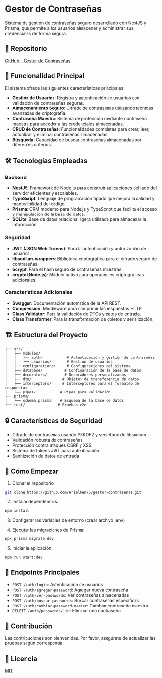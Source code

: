 # Gestor de Contraseñas

Sistema de gestión de contraseñas seguro desarrollado con NestJS y Prisma, que permite a los usuarios almacenar y administrar sus credenciales de forma segura.

## 🔗 Repositorio

[GitHub - Gestor de Contraseñas](https://github.com/Arielben75/gestor-contrasenas.git)

## 🚀 Funcionalidad Principal

El sistema ofrece las siguientes características principales:

- **Gestión de Usuarios**: Registro y autenticación de usuarios con validación de contraseñas seguras.
- **Almacenamiento Seguro**: Cifrado de contraseñas utilizando técnicas avanzadas de criptografía.
- **Contraseña Maestra**: Sistema de protección mediante contraseña maestra para acceder a las credenciales almacenadas.
- **CRUD de Contraseñas**: Funcionalidades completas para crear, leer, actualizar y eliminar contraseñas almacenadas.
- **Búsqueda**: Capacidad de buscar contraseñas almacenadas por diferentes criterios.

## 🛠️ Tecnologías Empleadas

### Backend

- **NestJS**: Framework de Node.js para construir aplicaciones del lado del servidor eficientes y escalables.
- **TypeScript**: Lenguaje de programación tipado que mejora la calidad y mantenibilidad del código.
- **Prisma**: ORM moderno para Node.js y TypeScript que facilita el acceso y manipulación de la base de datos.
- **SQLite**: Base de datos relacional ligera utilizada para almacenar la información.

### Seguridad

- **JWT (JSON Web Tokens)**: Para la autenticación y autorización de usuarios.
- **libsodium-wrappers**: Biblioteca criptográfica para el cifrado seguro de contraseñas.
- **bcrypt**: Para el hash seguro de contraseñas maestras.
- **crypto (Node.js)**: Módulo nativo para operaciones criptográficas adicionales.

### Características Adicionales

- **Swagger**: Documentación automática de la API REST.
- **Compression**: Middleware para comprimir las respuestas HTTP.
- **Class Validator**: Para la validación de DTOs y datos de entrada.
- **Class Transformer**: Para la transformación de objetos y serialización.

## 🏗️ Estructura del Proyecto

```
├── src/
│   ├── modules/
│   │   ├── auth/           # Autenticación y gestión de contraseñas
│   │   └── usuarios/       # Gestión de usuarios
│   ├── configurations/     # Configuraciones del sistema
│   ├── database/          # Configuración de la base de datos
│   ├── decorators/        # Decoradores personalizados
│   ├── dto/              # Objetos de transferencia de datos
│   ├── interceptors/     # Interceptores para el formateo de respuestas
│   └── pipes/           # Pipes para validación
├── prisma/
│   └── schema.prisma    # Esquema de la base de datos
└── test/               # Pruebas e2e
```

## 🔒 Características de Seguridad

- Cifrado de contraseñas usando PBKDF2 y secretbox de libsodium
- Validación robusta de contraseñas
- Protección contra ataques CSRF y XSS
- Sistema de tokens JWT para autenticación
- Sanitización de datos de entrada

## 🚀 Cómo Empezar

1. Clonar el repositorio:

```bash
git clone https://github.com/Arielben75/gestor-contrasenas.git
```

2. Instalar dependencias:

```bash
npm install
```

3. Configurar las variables de entorno (crear archivo .env)

4. Ejecutar las migraciones de Prisma:

```bash
npx prisma migrate dev
```

5. Iniciar la aplicación:

```bash
npm run start:dev
```

## 📝 Endpoints Principales

- `POST /auth/login`: Autenticación de usuarios
- `POST /auth/agregar-password`: Agregar nueva contraseña
- `POST /auth/ver-passwords`: Ver contraseñas almacenadas
- `POST /auth/buscar-passwords`: Buscar contraseñas específicas
- `POST /auth/cambiar-password-master`: Cambiar contraseña maestra
- `DELETE /auth/passwords/:id`: Eliminar una contraseña

## 👥 Contribución

Las contribuciones son bienvenidas. Por favor, asegúrate de actualizar las pruebas según corresponda.

## 📄 Licencia

[MIT](https://choosealicense.com/licenses/mit/)
